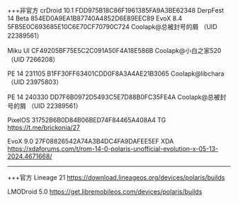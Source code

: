 +++非官方
crDroid 10.1
FDD975B18C86F1961385FA9A3BE62348
DerpFest 14 Beta
854ED0A9EA1B87740A4852D6E89EEC89
EvoX 8.4
5FB5E0C693685E10C6E70CF70790C724
Coolapk@总被封号的屑 （UID 22389561）

Miku UI
CF49205BF75E5C2C091A50F4A18E586B
Coolapk@小白之家520 （UID 7266208）

PE 14 231105
B1FF30FF63401CDD0F8A3A4AE21B3065
Coolapk@libchara （UID 23975803）

PE 14 240330
DD7F6B0972D5493C5E7D88B0FC35FE4A
Coolapk@总被封号的屑 （UID 22389561）

PixelOS
31752B6B0D84B06BED74F84465A408A4
TG https://t.me/brickonia/27

EvoX 9.0
27F08826542A74A3B4DC4FA9DAFEE5EF
XDA https://xdaforums.com/t/rom-14-0-polaris-unofficial-evolution-x-05-13-2024.4671668/

------------------------------------------
+++官方
Lineage 21
https://download.lineageos.org/devices/polaris/builds

LMODroid 5.0
https://get.libremobileos.com/devices/polaris/builds
